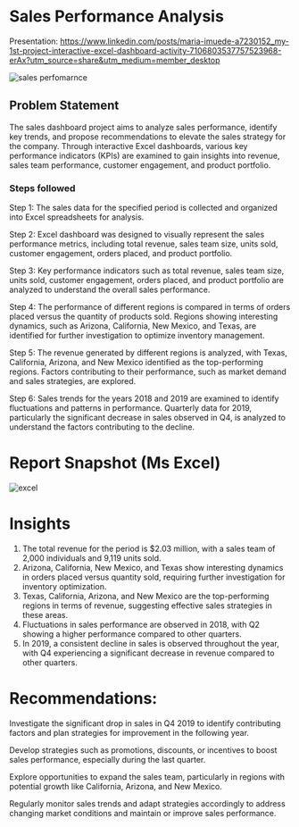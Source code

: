 
# Sales Performance Analysis

Presentation: https://www.linkedin.com/posts/maria-imuede-a7230152_my-1st-project-interactive-excel-dashboard-activity-7106803537757523968-erAx?utm_source=share&utm_medium=member_desktop
 

![sales perfomarnce](https://github.com/MariaImuede/Power-Bi/assets/159175444/80076cff-504e-44d1-b008-1b1ae25b60ba)

## Problem Statement

The sales dashboard project aims to analyze sales performance, identify key trends, and propose recommendations to elevate the sales strategy for the company. Through interactive Excel dashboards, various key performance indicators (KPIs) are examined to gain insights into revenue, sales team performance, customer engagement, and product portfolio.

### Steps followed 


Step 1: The sales data for the specified period is collected and organized into Excel spreadsheets for analysis.

Step 2: Excel dashboard was designed to visually represent the sales performance metrics, including total revenue, sales team size, units sold, customer engagement, orders placed, and product portfolio.

Step 3: Key performance indicators such as total revenue, sales team size, units sold, customer engagement, orders placed, and product portfolio are analyzed to understand the overall sales performance.

Step 4: The performance of different regions is compared in terms of orders placed versus the quantity of products sold. Regions showing interesting dynamics, such as Arizona, California, New Mexico, and Texas, are identified for further investigation to optimize inventory management.

Step 5: The revenue generated by different regions is analyzed, with Texas, California, Arizona, and New Mexico identified as the top-performing regions. Factors contributing to their performance, such as market demand and sales strategies, are explored.

Step 6: Sales trends for the years 2018 and 2019 are examined to identify fluctuations and patterns in performance. Quarterly data for 2019, particularly the significant decrease in sales observed in Q4, is analyzed to understand the factors contributing to the decline.
           
# Report Snapshot (Ms Excel)

![excel](https://github.com/MariaImuede/Power-Bi/assets/159175444/245ebe4e-11b8-404d-b907-6797eb6ab618)


# Insights

1. The total revenue for the period is $2.03 million, with a sales team of 2,000 individuals and 9,119 units sold.
2. Arizona, California, New Mexico, and Texas show interesting dynamics in orders placed versus quantity sold, requiring further investigation for inventory optimization.
3. Texas, California, Arizona, and New Mexico are the top-performing regions in terms of revenue, suggesting effective sales strategies in these areas.
4. Fluctuations in sales performance are observed in 2018, with Q2 showing a higher performance compared to other quarters.
5. In 2019, a consistent decline in sales is observed throughout the year, with Q4 experiencing a significant decrease in revenue compared to other quarters.

# Recommendations:
Investigate the significant drop in sales in Q4 2019 to identify contributing factors and plan strategies for improvement in the following year.

Develop strategies such as promotions, discounts, or incentives to boost sales performance, especially during the last quarter.

Explore opportunities to expand the sales team, particularly in regions with potential growth like California, Arizona, and New Mexico.

Regularly monitor sales trends and adapt strategies accordingly to address changing market conditions and maintain or improve sales performance.


